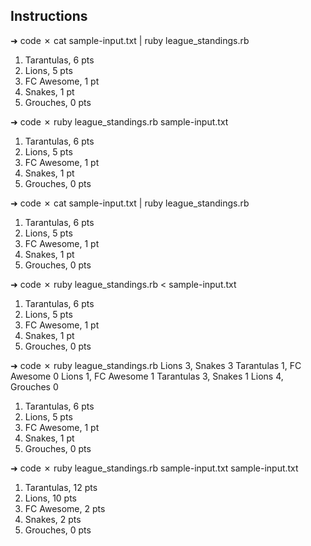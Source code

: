 ## Instructions



➜  code ✗ cat sample-input.txt | ruby league_standings.rb
1. Tarantulas, 6 pts
2. Lions, 5 pts
3. FC Awesome, 1 pt
3. Snakes, 1 pt
5. Grouches, 0 pts

➜  code ✗ ruby league_standings.rb sample-input.txt
1. Tarantulas, 6 pts
2. Lions, 5 pts
3. FC Awesome, 1 pt
3. Snakes, 1 pt
5. Grouches, 0 pts

➜  code ✗ cat sample-input.txt | ruby league_standings.rb
1. Tarantulas, 6 pts
2. Lions, 5 pts
3. FC Awesome, 1 pt
3. Snakes, 1 pt
5. Grouches, 0 pts

➜  code ✗ ruby league_standings.rb < sample-input.txt
1. Tarantulas, 6 pts
2. Lions, 5 pts
3. FC Awesome, 1 pt
3. Snakes, 1 pt
5. Grouches, 0 pts

➜  code ✗ ruby league_standings.rb
Lions 3, Snakes 3
Tarantulas 1, FC Awesome 0
Lions 1, FC Awesome 1
Tarantulas 3, Snakes 1
Lions 4, Grouches 0
1. Tarantulas, 6 pts
2. Lions, 5 pts
3. FC Awesome, 1 pt
3. Snakes, 1 pt
5. Grouches, 0 pts

➜  code ✗ ruby league_standings.rb sample-input.txt sample-input.txt
1. Tarantulas, 12 pts
2. Lions, 10 pts
3. FC Awesome, 2 pts
3. Snakes, 2 pts
5. Grouches, 0 pts